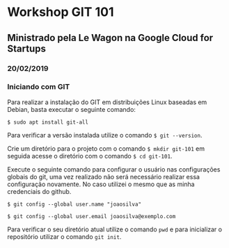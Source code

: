 # Workshop GIT 101
## Ministrado pela Le Wagon na Google Cloud for Startups
### 20/02/2019

### Iniciando com GIT
Para realizar a instalação do GIT em distribuições Linux baseadas em Debian, basta executar o seguinte comando:

`$ sudo apt install git-all`

Para verificar a versão instalada utilize o comando `$ git --version`.

Crie um diretório para o projeto com o comando `$ mkdir git-101` em seguida acesse o diretório com o comando `$ cd git-101`.

Execute o seguinte comando para configurar o usuário nas configurações globais do git,
uma vez realizado não será necessário realizar essa configuração novamente. No caso utilizei o mesmo que as minha credenciais do github.

`$ git config --global user.name "joaosilva"`

`$ git config --global user.email joaosilva@exemplo.com`

Para verificar o seu diretório atual utilize o comando `pwd` e para inicializar o repositório utilizar o comando `git init`.
